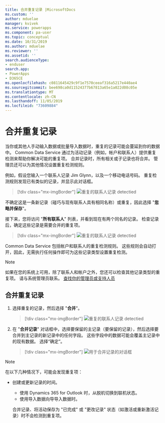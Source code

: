 ```yaml
---
title: 合并重复记录 |MicrosoftDocs
ms.custom: ''
author: mduelae
manager: kvivek
ms.service: powerapps
ms.component: pa-user
ms.topic: conceptual
ms.date: 10/31/2019
ms.author: mduelae
ms.reviewer: ''
ms.assetid: ''
search.audienceType:
- enduser
search.app:
- PowerApps
- D365CE
ms.openlocfilehash: c0811645429c9f1e7570ceeaf316a5217e440ae4
ms.sourcegitcommit: bee698ca0d11524377b67813a65e1a022d08c05e
ms.translationtype: MT
ms.contentlocale: zh-CN
ms.lasthandoff: 11/05/2019
ms.locfileid: "73609884"
---
```

# <a name="merge-duplicate-records"></a>合并重复记录 

当你或其他人手动输入数据或批量导入数据时，重复的记录可能会蔓延到你的数据中。 Common Data Service 通过为活动记录（例如，帐户和联系人）提供重复检测来帮助你解决可能的重复项。 合并记录时，所有相关或子记录也将合并。 管理员还可以为其他情况设置重复检测规则。  
  
例如，假设您输入一个联系人记录 Jim Glynn，以及一个移动电话号码。  重复检测规则发现已有类似的记录，并显示此对话框。  
  
 > [!div class="mx-imgBorder"] 
 > ![重复的联系人记录 detectied](media/duplicates-detected.png "重复的联系人记录 detectied")  
  
 不确定这是一条新记录（碰巧与现有联系人具有相同名称）或重复，因此选择 "**忽略并保存**"。  
  
 接下来，您将访问 "**所有联系人**" 列表，并看到现在有两个同名的记录。 检查记录后，确定这些记录是需要合并的重复项。  
 
 > [!div class="mx-imgBorder"] 
 > ![重复的联系人记录 detectied](media/duplicates-detected_1.png "重复的联系人记录 detectied")  
 
Common Data Service 包括帐户和联系人的重复检测规则。 这些规则会自动打开，因此，无需执行任何操作即可为这些记录类型设置重复检测。  
  
> [!NOTE]
>  如果在您的系统上可用，除了联系人和帐户之外，您还可以检查其他记录类型的重复项。 请与系统管理员联系。 [查找你的管理员或支持人员](find-admin.md)  
  
## <a name="merge-duplicate-records"></a>合并重复记录  
  
1. 选择重复的记录，然后选择 "**合并**"。  
  
   > [!div class="mx-imgBorder"] 
   > ![重复的联系人记录 detectied](media/duplicates-detected_2.png "重复的联系人记录 detectied")  
  
2. 在 "**合并记录**" 对话框中，选择要保留的主记录（要保留的记录），然后选择要合并到主记录的新记录中的任何字段。 这些字段中的数据可能会覆盖主记录中的现有数据。 选择“确定”。  
  
     
   > [!div class="mx-imgBorder"] 
   > ![用于合并记录的对话框](media/merge-records-dialog.png "用于合并记录的对话框")  
  
> [!NOTE]
>  在以下几种情况下，可能会发现重复项：  
> 
> - 创建或更新记录的时间。  
>   - 使用 Dynamics 365 for Outlook 时，从脱机切换到联机状态。  
>   - 使用导入数据向导导入数据时。  
> 
>   合并记录、将活动保存为 "已完成" 或 "更改记录" 状态（如激活或重新激活记录）时不会检测到重复项。  
